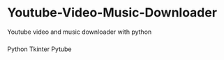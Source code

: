 # Youtube-Video-Music-Downloader
Youtube video and music downloader with python

###
Python
Tkinter
Pytube
###
